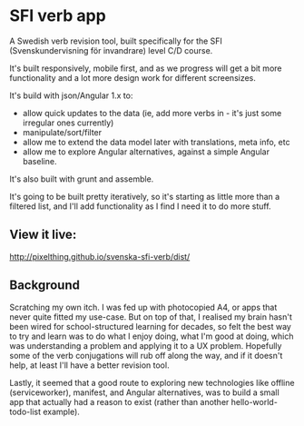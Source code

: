 # SFI verb app
A Swedish verb revision tool, built specifically for the SFI (Svenskundervisning för invandrare) level C/D course.

It's built responsively, mobile first, and as we progress will get a bit more functionality and a lot more design work for different screensizes.

It's build with json/Angular 1.x to:
- allow quick updates to the data (ie, add more verbs in - it's just some irregular ones currently)
- manipulate/sort/filter
- allow me to extend the data model later with translations, meta info, etc
- allow me to explore Angular alternatives, against a simple Angular baseline.

It's also built with grunt and assemble.

It's going to be built pretty iteratively, so it's starting as little more than a filtered list, and I'll add functionality as I find I need it to do more stuff.

## View it live:

http://pixelthing.github.io/svenska-sfi-verb/dist/

## Background
Scratching my own itch. I was fed up with photocopied A4, or apps that never quite fitted my use-case. But on top of that, I realised my brain hasn't been wired for school-structured learning for decades, so felt the best way to try and learn was to do what I enjoy doing, what I'm good at doing, which was understanding a problem and applying it to a UX problem. Hopefully some of the verb conjugations will rub off along the way, and if it doesn't help, at least I'll have a better revision tool.

Lastly, it seemed that a good route to exploring new technologies like offline (serviceworker), manifest, and Angular alternatives, was to build a small app that actually had a reason to exist (rather than another hello-world-todo-list example).

